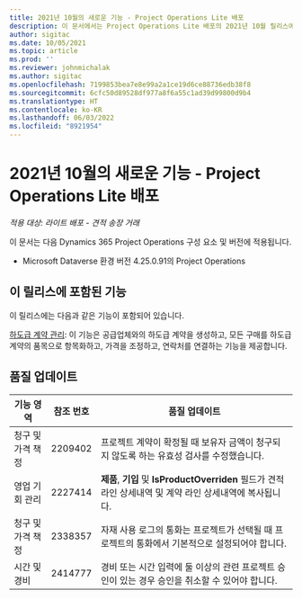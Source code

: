 ```yaml
---
title: 2021년 10월의 새로운 기능 - Project Operations Lite 배포
description: 이 문서에서는 Project Operations Lite 배포의 2021년 10월 릴리스에서 사용할 수 있는 품질 업데이트에 대한 정보를 제공합니다.
author: sigitac
ms.date: 10/05/2021
ms.topic: article
ms.prod: ''
ms.reviewer: johnmichalak
ms.author: sigitac
ms.openlocfilehash: 7199853bea7e8e99a2a1ce19d6ce88736edb38f8
ms.sourcegitcommit: 6cfc50d89528df977a8f6a55c1ad39d99800d9b4
ms.translationtype: HT
ms.contentlocale: ko-KR
ms.lasthandoff: 06/03/2022
ms.locfileid: "8921954"
---
```

# <a name="whats-new-october-2021---project-operations-lite-deployment"></a>2021년 10월의 새로운 기능 - Project Operations Lite 배포

_적용 대상: 라이트 배포 - 견적 송장 거래_

이 문서는 다음 Dynamics 365 Project Operations 구성 요소 및 버전에 적용됩니다.

  - Microsoft Dataverse 환경 버전 4.25.0.91의 Project Operations


## <a name="features-included-in-this-release"></a>이 릴리스에 포함된 기능

이 릴리스에는 다음과 같은 기능이 포함되어 있습니다.

[하도급 계약 관리](../subcontracting/managing-subcontracts-overview.md): 이 기능은 공급업체와의 하도급 계약을 생성하고, 모든 구매를 하도급 계약의 품목으로 항목화하고, 가격을 조정하고, 연락처를 연결하는 기능을 제공합니다.


## <a name="quality-updates"></a>품질 업데이트

| **기능 영역** | **참조 번호** | **품질 업데이트** |
| --- | --- | --- |
| 청구 및 가격 책정 | 2209402 | 프로젝트 계약이 확정될 때 보유자 금액이 청구되지 않도록 하는 유효성 검사를 수정했습니다. |
|  영업 기회 관리 | 2227414 | **제품**, **기입** 및 **IsProductOverriden** 필드가 견적 라인 상세내역 및 계약 라인 상세내역에 복사됩니다. |
| 청구 및 가격 책정 | 2338357 | 자재 사용 로그의 통화는 프로젝트가 선택될 때 프로젝트의 통화에서 기본적으로 설정되어야 합니다. |
| 시간 및 경비 | 2414777 | 경비 또는 시간 입력에 둘 이상의 관련 프로젝트 승인이 있는 경우 승인을 취소할 수 있어야 합니다. |
